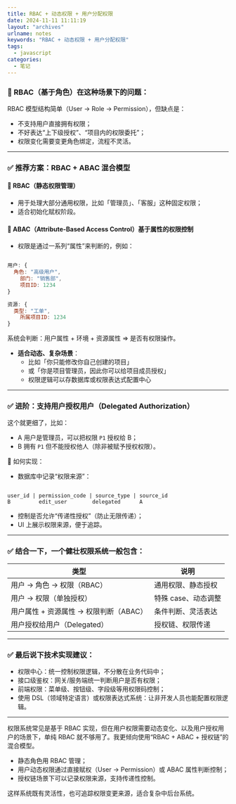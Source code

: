 ```yaml
---
title: RBAC + 动态权限 + 用户分配权限
date: 2024-11-11 11:11:19
layout: "archives"
urlname: notes
keywords: "RBAC + 动态权限 + 用户分配权限"
tags:
  - javascript
categories:
  - 笔记
---
```


### 🧩 RBAC（基于角色）在这种场景下的问题：

RBAC 模型结构简单（User → Role → Permission），但缺点是：

- 不支持用户直接拥有权限；
- 不好表达“上下级授权”、“项目内的权限委托”；
- 权限变化需要变更角色绑定，流程不灵活。

---

### ✅ 推荐方案：**RBAC + ABAC 混合模型**

#### 🌟 RBAC（静态权限管理）

- 用于处理大部分通用权限，比如「管理员」、「客服」这种固定权限；
- 适合初始化赋权阶段。

#### 🌟 ABAC（Attribute-Based Access Control）基于属性的权限控制

- 权限是通过一系列“属性”来判断的，例如：

```javascript

用户: {
  角色: "高级用户",
    部门: "销售部",
    项目ID: 1234
}

资源: {
  类型: "工单",
    所属项目ID: 1234
}
```

系统会判断：用户属性 + 环境 + 资源属性 => 是否有权限操作。

- **适合动态、复杂场景**：
  - 比如「你只能修改你自己创建的项目」
  - 或「你是项目管理员，因此你可以给项目成员授权」
  - 权限逻辑可以存数据库或权限表达式配置中心

---

### ✅ 进阶：支持用户授权用户（Delegated Authorization）

这个就更细了，比如：

- A 用户是管理员，可以把权限 `P1` 授权给 B；
- B 拥有 `P1` 但不能授权他人（除非被赋予授权权限）。

📌 如何实现：

- 数据库中记录“权限来源”：

```less

user_id | permission_code | source_type | source_id
B         edit_user        delegated      A
```

- 控制是否允许“传递性授权”（防止无限传递）；
- UI 上展示权限来源，便于追踪。

---

### ✅ 结合一下，一个健壮权限系统一般包含：

| 类型                                   | 说明                |
| -------------------------------------- | ------------------- |
| 用户 → 角色 → 权限（RBAC）             | 通用权限、静态授权  |
| 用户 → 权限（单独授权）                | 特殊 case、动态调整 |
| 用户属性 + 资源属性 → 权限判断（ABAC） | 条件判断、灵活表达  |
| 用户授权给用户（Delegated）            | 授权链、权限传递    |

---

### ✅ 最后说下技术实现建议：

- 权限中心：统一控制权限逻辑，不分散在业务代码中；
- 接口级鉴权：网关/服务端统一判断用户是否有权限；
- 前端权限：菜单级、按钮级、字段级等用权限码控制；
- 使用 DSL（领域特定语言）或权限表达式系统：让非开发人员也能配置权限逻辑。

---

权限系统常见是基于 RBAC 实现，但在用户权限需要动态变化、以及用户授权用户的场景下，单纯 RBAC 就不够用了。我更倾向使用“RBAC + ABAC + 授权链”的混合模型。

- 静态角色用 RBAC 管理；
- 用户动态权限通过直接赋权（User → Permission）或 ABAC 属性判断控制；
- 授权链场景下可以记录权限来源，支持传递性控制。

这样系统既有灵活性，也可追踪权限变更来源，适合复杂中后台系统。
